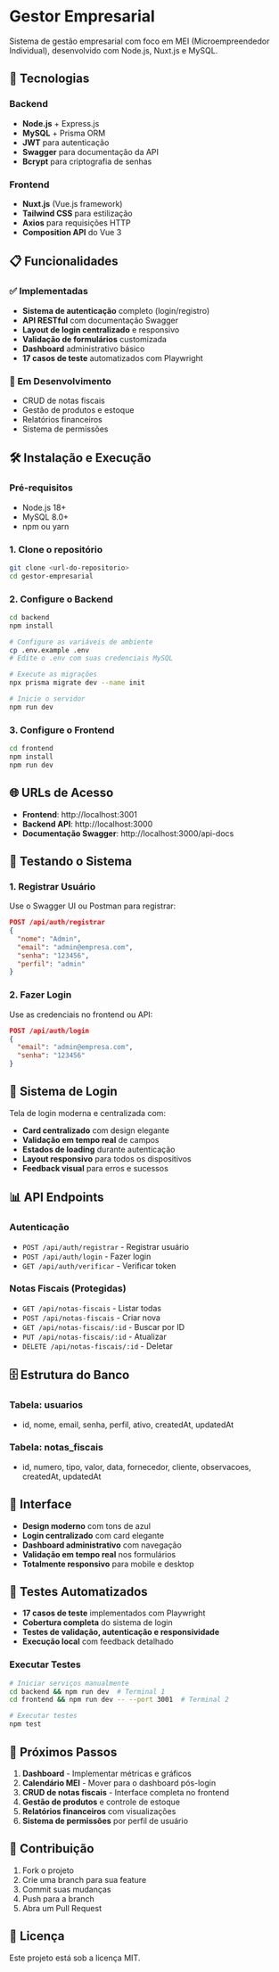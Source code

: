 # Gestor Empresarial

Sistema de gestão empresarial com foco em MEI (Microempreendedor Individual), desenvolvido com Node.js, Nuxt.js e MySQL.

## 🚀 Tecnologias

### Backend
- **Node.js** + Express.js
- **MySQL** + Prisma ORM
- **JWT** para autenticação
- **Swagger** para documentação da API
- **Bcrypt** para criptografia de senhas

### Frontend
- **Nuxt.js** (Vue.js framework)
- **Tailwind CSS** para estilização
- **Axios** para requisições HTTP
- **Composition API** do Vue 3

## 📋 Funcionalidades

### ✅ Implementadas
- **Sistema de autenticação** completo (login/registro)
- **API RESTful** com documentação Swagger
- **Layout de login centralizado** e responsivo
- **Validação de formulários** customizada
- **Dashboard** administrativo básico
- **17 casos de teste** automatizados com Playwright

### 🔄 Em Desenvolvimento
- CRUD de notas fiscais
- Gestão de produtos e estoque
- Relatórios financeiros
- Sistema de permissões

## 🛠️ Instalação e Execução

### Pré-requisitos
- Node.js 18+
- MySQL 8.0+
- npm ou yarn

### 1. Clone o repositório
```bash
git clone <url-do-repositorio>
cd gestor-empresarial
```

### 2. Configure o Backend
```bash
cd backend
npm install

# Configure as variáveis de ambiente
cp .env.example .env
# Edite o .env com suas credenciais MySQL

# Execute as migrações
npx prisma migrate dev --name init

# Inicie o servidor
npm run dev
```

### 3. Configure o Frontend
```bash
cd frontend
npm install
npm run dev
```

## 🌐 URLs de Acesso

- **Frontend**: http://localhost:3001
- **Backend API**: http://localhost:3000
- **Documentação Swagger**: http://localhost:3000/api-docs

## 🔐 Testando o Sistema

### 1. Registrar Usuário
Use o Swagger UI ou Postman para registrar:
```json
POST /api/auth/registrar
{
  "nome": "Admin",
  "email": "admin@empresa.com",
  "senha": "123456",
  "perfil": "admin"
}
```

### 2. Fazer Login
Use as credenciais no frontend ou API:
```json
POST /api/auth/login
{
  "email": "admin@empresa.com",
  "senha": "123456"
}
```

## 🔐 Sistema de Login

Tela de login moderna e centralizada com:

- **Card centralizado** com design elegante
- **Validação em tempo real** de campos
- **Estados de loading** durante autenticação
- **Layout responsivo** para todos os dispositivos
- **Feedback visual** para erros e sucessos

## 📊 API Endpoints

### Autenticação
- `POST /api/auth/registrar` - Registrar usuário
- `POST /api/auth/login` - Fazer login
- `GET /api/auth/verificar` - Verificar token

### Notas Fiscais (Protegidas)
- `GET /api/notas-fiscais` - Listar todas
- `POST /api/notas-fiscais` - Criar nova
- `GET /api/notas-fiscais/:id` - Buscar por ID
- `PUT /api/notas-fiscais/:id` - Atualizar
- `DELETE /api/notas-fiscais/:id` - Deletar

## 🗄️ Estrutura do Banco

### Tabela: usuarios
- id, nome, email, senha, perfil, ativo, createdAt, updatedAt

### Tabela: notas_fiscais
- id, numero, tipo, valor, data, fornecedor, cliente, observacoes, createdAt, updatedAt

## 🎨 Interface

- **Design moderno** com tons de azul
- **Login centralizado** com card elegante
- **Dashboard administrativo** com navegação
- **Validação em tempo real** nos formulários
- **Totalmente responsivo** para mobile e desktop

## 🧪 Testes Automatizados

- **17 casos de teste** implementados com Playwright
- **Cobertura completa** do sistema de login
- **Testes de validação, autenticação e responsividade**
- **Execução local** com feedback detalhado

### Executar Testes
```bash
# Iniciar serviços manualmente
cd backend && npm run dev  # Terminal 1
cd frontend && npm run dev -- --port 3001  # Terminal 2

# Executar testes
npm test
```

## 📝 Próximos Passos

1. **Dashboard** - Implementar métricas e gráficos
2. **Calendário MEI** - Mover para o dashboard pós-login
3. **CRUD de notas fiscais** - Interface completa no frontend
4. **Gestão de produtos** e controle de estoque
5. **Relatórios financeiros** com visualizações
6. **Sistema de permissões** por perfil de usuário

## 🤝 Contribuição

1. Fork o projeto
2. Crie uma branch para sua feature
3. Commit suas mudanças
4. Push para a branch
5. Abra um Pull Request

## 📄 Licença

Este projeto está sob a licença MIT.